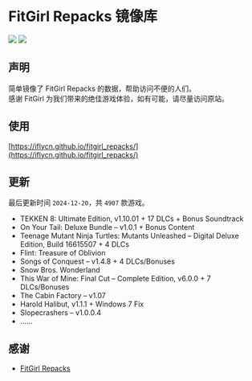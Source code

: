 ﻿# FitGirl Repacks 镜像库
![](https://img.shields.io/badge/ci-passing-brightgreen.svg?logo=github)
![](https://img.shields.io/badge/license-MIT-brightgreen.svg)

## 声明
简单镜像了 FitGirl Repacks 的数据，帮助访问不便的人们。  
感谢 FitGirl 为我们带来的绝佳游戏体验，如有可能，请尽量访问原站。

## 使用
[https://iflycn.github.io/fitgirl_repacks/](https://iflycn.github.io/fitgirl_repacks/)

## 更新
最后更新时间 `2024-12-20`，共 `4907` 款游戏。
- TEKKEN 8: Ultimate Edition, v1.10.01 + 17 DLCs + Bonus Soundtrack
- On Your Tail: Deluxe Bundle – v1.0.1 + Bonus Content
- Teenage Mutant Ninja Turtles: Mutants Unleashed – Digital Deluxe Edition, Build 16615507 + 4 DLCs
- Flint: Treasure of Oblivion
- Songs of Conquest – v1.4.8 + 4 DLCs/Bonuses
- Snow Bros. Wonderland
- This War of Mine: Final Cut – Complete Edition, v6.0.0 + 7 DLCs/Bonuses
- The Cabin Factory – v1.07
- Harold Halibut, v1.1.1 + Windows 7 Fix
- Slopecrashers – v1.0.0.4
- ……

## 感谢
- [FitGirl Repacks](https://fitgirl-repacks.site/)
